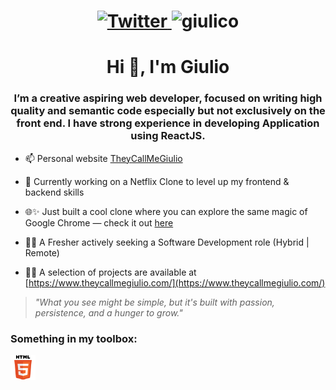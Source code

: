 <h1 align="center">
  <a href="https://twitter.com/this_is_giulio" target="_blank">
    <img src="https://img.shields.io/twitter/url?label=Twitter&url=https%3A%2F%2Ftwitter.com%2Fthis_is_giulio" alt="Twitter">
  </a>
  <img src="https://komarev.com/ghpvc/?username=giulico&label=Profile%20views&color=0e75b6&style=flat" alt="giulico" />
</h1>

<h1 align="center">Hi 👋, I'm Giulio</h1>
<h3 align="center">I’m a creative aspiring  web developer, focused on writing high quality and semantic code especially but not exclusively on the front end. I have strong experience in developing Application using ReactJS.</h3>

- 📫 Personal website [TheyCallMeGiulio](https://www.theycallmegiulio.com/)

- 🌱 Currently working on a Netflix Clone to level up my frontend & backend skills

- 🌐✨ Just built a cool clone where you can explore the same magic of Google Chrome —  check it out [here](https://clone-8db54.web.app/)
  
- 👩‍🎓 A Fresher actively seeking a Software Development role (Hybrid | Remote)

- 👨‍💻 A selection of projects are available at [https://www.theycallmegiulio.com/](https://www.theycallmegiulio.com/)


> *"What you see might be simple, but it's built with passion, persistence, and a hunger to grow."*

<h3 align="left">Something in my toolbox:</h3>
<p align="left"><a href="https://developer.mozilla.org/en-US/docs/Web/HTML" target="_blank" rel="noreferrer"><img src="https://raw.githubusercontent.com/devicons/devicon/master/icons/html5/html5-original-wordmark.svg" alt="html" width="40" height="40"/> </a> </p>
